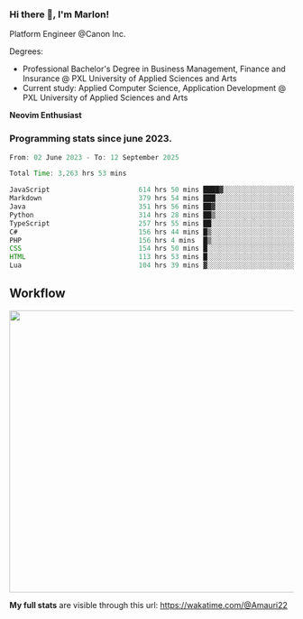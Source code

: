 
### Hi there 👋, I'm Marlon!

Platform Engineer @Canon Inc.

Degrees: 
- Professional Bachelor's Degree in Business Management, Finance and Insurance @ PXL University of Applied Sciences and Arts
- Current study: Applied Computer Science, Application Development @ PXL University of Applied Sciences and Arts

**Neovim Enthusiast**

### Programming stats since june 2023.
<!--START_SECTION:waka-->

```java
From: 02 June 2023 - To: 12 September 2025

Total Time: 3,263 hrs 53 mins

JavaScript                      614 hrs 50 mins ████▓░░░░░░░░░░░░░░░░░░░░   18.43 %
Markdown                        379 hrs 54 mins ███░░░░░░░░░░░░░░░░░░░░░░   11.39 %
Java                            351 hrs 56 mins ██▓░░░░░░░░░░░░░░░░░░░░░░   10.55 %
Python                          314 hrs 28 mins ██▒░░░░░░░░░░░░░░░░░░░░░░   09.43 %
TypeScript                      257 hrs 55 mins ██░░░░░░░░░░░░░░░░░░░░░░░   07.73 %
C#                              156 hrs 44 mins █▒░░░░░░░░░░░░░░░░░░░░░░░   04.70 %
PHP                             156 hrs 4 mins  █▒░░░░░░░░░░░░░░░░░░░░░░░   04.68 %
CSS                             154 hrs 50 mins █░░░░░░░░░░░░░░░░░░░░░░░░   04.64 %
HTML                            113 hrs 53 mins █░░░░░░░░░░░░░░░░░░░░░░░░   03.41 %
Lua                             104 hrs 39 mins ▓░░░░░░░░░░░░░░░░░░░░░░░░   03.14 %
```

<!--END_SECTION:waka-->

## Workflow
<a href="https://wakatime.com"><img width="750" height="500" src="https://wakatime.com/share/@Amauri22/c9755ad7-b574-44e4-a9ee-ddb3582724ea.png" /></a>

**My full stats** are visible through this url: https://wakatime.com/@Amauri22
